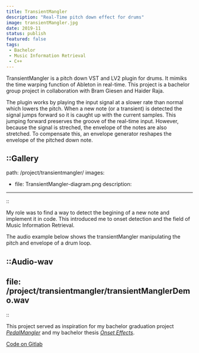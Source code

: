 ```yaml
---
title: TransientMangler
description: "Real-Time pitch down effect for drums"
image: transientMangler.jpg
date: 2019-11
status: publish
featured: false
tags:
 - Bachelor
 - Music Information Retrieval
 - C++
---
```


TransientMangler is a pitch down VST and LV2 plugin for drums. It mimiks the time warping function of Ableton in real-time. This project is a bachelor group project in collaboration with Bram Giesen and Haider Raja.

The plugin works by playing the input signal at a slower rate than normal which lowers the pitch. When a new note (or a transient) is detected the signal jumps forward so it is caught up with the current samples. This jumping forward preserves the groove of the real-time input. However, because the signal is streched, the envelope of the notes are also stretched. To compensate this, an envelope generator reshapes the envelope of the pitched down note.

::Gallery
---
path: /project/transientmangler/
images:
- file: TransientMangler-diagram.png
  description: 
---
::

My role was to find a way to detect the begining of a new note and implement it in code. This introduced me to onset detection and the field of Music Information Retrieval.

The audio example below shows the transientMangler manipulating the pitch and envelope of a drum loop.

::Audio-wav
---
file: /project/transientmangler/transientManglerDemo.wav
---
::

This project served as inspiration for my bachelor graduation project _[PedalMangler](/portfolio/pedalmangler/)_ and my bachelor thesis _[Onset Effects](/portfolio/onset_augmented_effects/)_.

[Code on Gitlab](https://gitlab.com/csd-netwerk/dpf-plugins/transientmangler-dpf)
